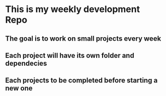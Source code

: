 
# This is my weekly development Repo

## The goal is to work on small projects every week

## Each project will have its own folder and dependecies

## Each projects to be completed before starting a new one